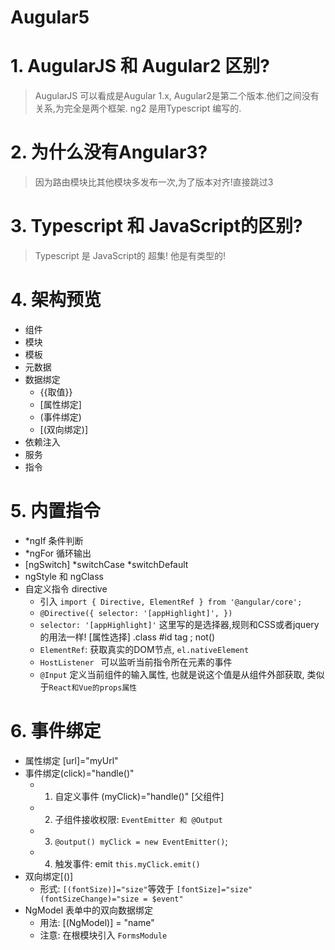 # Augular5
# 1. AugularJS 和 Augular2 区别?
>AugularJS 可以看成是Augular 1.x, Augular2是第二个版本.他们之间没有关系,为完全是两个框架. ng2 是用Typescript 编写的.
# 2. 为什么没有Angular3?
> 因为路由模块比其他模块多发布一次,为了版本对齐!直接跳过3
# 3. Typescript 和 JavaScript的区别?
> Typescript 是 JavaScript的 超集! 他是有类型的!
# 4. 架构预览
* 组件
* 模块
* 模板
* 元数据
* 数据绑定
  * {{取值}}
  * [属性绑定]
  * (事件绑定)
  * [(双向绑定)]
* 依赖注入
* 服务
* 指令
# 5. 内置指令
* *ngIf 条件判断
* *ngFor 循环输出
* [ngSwitch] *switchCase *switchDefault
* ngStyle 和 ngClass
* 自定义指令 directive
  * 引入 `import { Directive, ElementRef } from '@angular/core';`
  * `@Directive({
selector: '[appHighlight]',
})`
  * `selector: '[appHighlight]'` 这里写的是选择器,规则和CSS或者jquery的用法一样! [属性选择] .class #id tag ; not()
  * `ElementRef`: 获取真实的DOM节点, `el.nativeElement `
  * `HostListener ` 可以监听当前指令所在元素的事件
  * `@Input` 定义当前组件的输入属性, 也就是说这个值是从组件外部获取, 类似于`React和Vue的props属性`
# 6. 事件绑定
* 属性绑定 [url]="myUrl"
* 事件绑定(click)="handle()"
  * 1. 自定义事件 (myClick)="handle()" [父组件]
  * 2. 子组件接收权限: `EventEmitter 和 @Output`
  * 3. `@output() myClick = new EventEmitter()`;
  * 4. 触发事件: emit `this.myClick.emit()`
* 双向绑定[()]
  * 形式: `[(fontSize)]="size"`等效于 `[fontSize]="size" (fontSizeChange)="size = $event"`
* NgModel 表单中的双向数据绑定
  * 用法: [(NgModel)] = "name"
  * 注意: 在根模块引入 `FormsModule`

